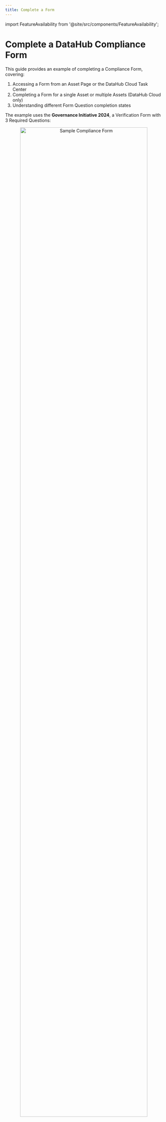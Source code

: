 ```yaml
---
title: Complete a Form
---
```


import FeatureAvailability from '@site/src/components/FeatureAvailability';

# Complete a DataHub Compliance Form
<FeatureAvailability/>

This guide provides an example of completing a Compliance Form, covering:

1. Accessing a Form from an Asset Page or the DataHub Cloud Task Center
2. Completing a Form for a single Asset or multiple Assets (DataHub Cloud only)
3. Understanding different Form Question completion states

The example uses the **Governance Initiative 2024**, a Verification Form with 3 Required Questions:

<p align="center">
  <img
       width="90%"
       src="https://raw.githubusercontent.com/datahub-project/static-assets/refs/heads/main/imgs/compliance_forms/sample-compliance-form.png" 
       alt="Sample Compliance Form"/>
</p>

## Accessing a Compliance Form

Once you have been assigned to complete a Compliance Form, you will see a **Complete Documentation** or **Complete Verification** option on the right-hand side of an Asset Page:

<p align="center">
  <img
       width="70%"  
       src="https://raw.githubusercontent.com/datahub-project/static-assets/refs/heads/main/imgs/compliance_forms/completion/complete-task-from-asset-page.png"
       alt="Open Compliance Form from Asset Page"/>
</p>

**DataHub Cloud** users can find all outstanding Compliance Form requests by navigating to the **Task Center**:

<p align="center">
  <img
       width="80%"  
       src="https://raw.githubusercontent.com/datahub-project/static-assets/refs/heads/main/imgs/compliance_forms/completion/complete-tasks-from-task-center.png"
       alt="Open Compliance Form from Task Center"/>
</p>

## Completing a Form for a Single Asset

When filling out a Compliance Form for a single Asset, you'll see a list of Questions tailored to that Asset, with clear labels showing which ones are required. Here's how it works:

- **Question Details:** Each Question specifies if it's required or optional. Required Questions must be completed to submit the Form.
- **Pre-Populated Metadata:** If metadata already exists for a Question, it will appear pre-filled. You can confirm the existing value or make updates as needed.
- **Assignee Contributions:** If another Assignee has already provided a response, their name and the time of submission will be displayed. This gives you visibility into previous input, though you can still update the response.

:::tip
For Verification Forms, after addressing all required Questions, you'll be prompted to provide final sign-off. This ensures all responses are complete and accurate, marking the Form ready for submission.
:::

Once you complete all required responses, the sidebar will update with the status of the Asset:

- **Documented**: All required Questions are completed, Verification is not needed
- **Verified**: All required Questions are completed and Verified

Here's what the **Governance Initiative 2024** Verification Form looks like for `dogs_in_movies` after responding to all Required Questions:

<p align="center">
  <img
       width="80%"  
       src="https://raw.githubusercontent.com/datahub-project/static-assets/refs/heads/main/imgs/compliance_forms/completion/complete-task-ready-to-verify.png"
       alt="Asset Ready to Verify"/>
</p>

And here's the `dogs_in_movies` sidebar after Verifying all responses:

<p align="center">
  <img
       width="70%"  
       src="https://raw.githubusercontent.com/datahub-project/static-assets/refs/heads/main/imgs/compliance_forms/completion/complete-task-asset-verified.png"
       alt="Asset is Verified"/>
</p>

### Navigating to the Next Asset

To continue working through the Compliance Forms assigned to you, **use the navigation arrows located in the top-right corner**. These arrows will take you to the next Asset that is still pending Form completion or Verification. Only Assets that require action will appear in this flow, allowing you to focus on the remaining tasks without unnecessary steps.


## Completing a Form Question for Multiple Assets

When you want to provide the same response for a question to multiple assets, you can apply it in bulk by selecting the **By Question** option in the top-right corner. This allows you to navigate through the Form question-by-question and apply the same response to multiple assets.

:::note
Completing Form Questions for multiple Assets is only supported for DataHub Cloud.
:::

### Example: Applying a Response in Bulk

Let's look at an example:

1. **Filter Assets**: Filter down to all datasets in the `DEMO_DB` Snowflake schema.
2. **Set a Response**: For the selected question, provide a response. In this case, we'll set the Deletion Date to be `2024-12-31`.
3. **Apply to All Selected Assets**: Use the bulk application feature to apply this response to all filtered assets.

<p align="center">
  <img
       width="90%"  
       src="https://raw.githubusercontent.com/datahub-project/static-assets/refs/heads/main/imgs/compliance_forms/completion/complete-tasks-by-question.png"
       alt="Apply Response to Multiple Assets"/>
</p>

After setting the response, toggle through each question, providing the necessary responses to combinations of assets.

### Verification for Multiple Assets

For Verification Forms, as you complete responses, you will see the number of assets eligible for Verification in the top-right corner. This makes it easy to track which assets have met the requirements.

<p align="center">
  <img
       width="70%"  
       src="https://raw.githubusercontent.com/datahub-project/static-assets/refs/heads/main/imgs/compliance_forms/completion/complete-tasks-by-question-ready-to-verify.png"
       alt="Multiple Assets ready to Verify"/>
</p>

When you are ready to bulk Verify assets, you will be prompted to confirm that all responses are complete and accurate before proceeding.

<p align="center">
  <img
       width="70%"  
       src="https://raw.githubusercontent.com/datahub-project/static-assets/refs/heads/main/imgs/compliance_forms/completion/complete-tasks-bulk-verify.png"
       alt="Final Bulk Verification"/>
</p>

### Switching Between Views

You can easily toggle between the **Complete By Asset** and **Complete By Question** views as needed, ensuring flexibility while completing and verifying the Compliance Forms.

## Understanding Different Form Question Completion States

When completing a Compliance Form, you may encounter various types of questions, each with unique completion states based on existing metadata or prior user responses. This section highlights these scenarios to help you understand how questions can be answered, confirmed, or updated during the process.

**_1. What is the primary use case for this asset?_**

This required Question is asking the Assignee to provide Documentation on how the Asset should be used. Note that there is no text populated in the description, meaning the Asset does not have any documentation at all.

<p align="center">
  <img
       width="90%"
       src="https://raw.githubusercontent.com/datahub-project/static-assets/refs/heads/main/imgs/compliance_forms/completion/complete-task-incomplete-question.png"
       alt="Sample Compliance Form"/>
</p>

**_2. When will this asset be deleted?_**

You may notice that this question has a pre-populated value. When metadata has been populated from a source _outside_ of a Form, users will have the option to update and save the value, or, simply **Confirm** that the value is accurate.

<p align="center">
  <img
       width="90%"
       src="https://raw.githubusercontent.com/datahub-project/static-assets/refs/heads/main/imgs/compliance_forms/completion/complete-task-confirm-value.png"
       alt="Sample Compliance Form"/>
</p>

**_3. Who is the Data Steward of this Asset?_**

Here's an example where a different Form Assignee has already provided an answer through the Compliance Form 3 days ago. All Assignees will still have the option to update the response, but this allows users to see how other Form Assignees have already answered the questions.

<p align="center">
  <img
       width="90%"
       src="https://raw.githubusercontent.com/datahub-project/static-assets/refs/heads/main/imgs/compliance_forms/completion/complete-task-question-answered.png"
       alt="Sample Compliance Form"/>
</p>


## FAQ and Troubleshooting

**Why can't I complete a Compliance Form for an Asset?**

Forms can be assigned to Asset Owners, specific DataHub Users, or a combination of the two. Please confirm with the Form author that your DataHub user is in-scope for the Form.